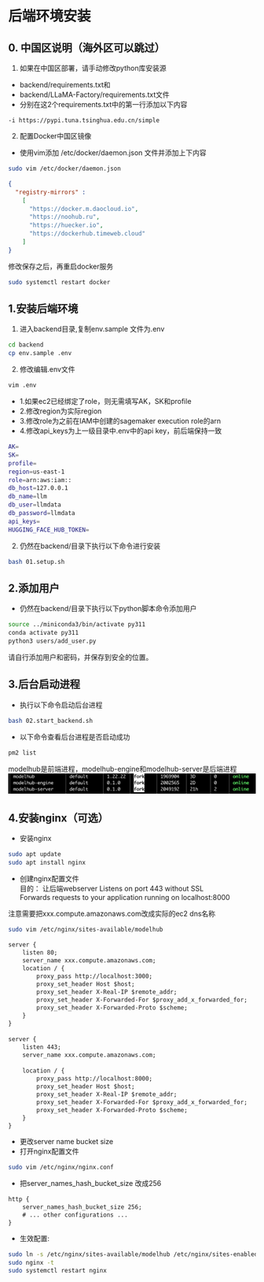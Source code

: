 # 后端环境安装
## 0. 中国区说明（海外区可以跳过）
1. 如果在中国区部署，请手动修改python库安装源
- backend/requirements.txt和
- backend/LLaMA-Factory/requirements.txt文件
- 分别在这2个requirements.txt中的第一行添加以下内容
```
-i https://pypi.tuna.tsinghua.edu.cn/simple
```
2. 配置Docker中国区镜像
- 使用vim添加 /etc/docker/daemon.json 文件并添加上下内容
```bash
sudo vim /etc/docker/daemon.json 
```
```json
{ 
  "registry-mirrors" : 
    [ 
      "https://docker.m.daocloud.io", 
      "https://noohub.ru", 
      "https://huecker.io",
      "https://dockerhub.timeweb.cloud" 
    ] 
}
```
修改保存之后，再重启docker服务
```bash
sudo systemctl restart docker
```


## 1.安装后端环境
1. 进入backend目录,复制env.sample 文件为.env
```bash
cd backend
cp env.sample .env
```
2. 修改编辑.env文件
```bash
vim .env
```
* 1.如果ec2已经绑定了role，则无需填写AK，SK和profile
* 2.修改region为实际region
* 3.修改role为之前在IAM中创建的sagemaker execution role的arn
* 4.修改api_keys为上一级目录中.env中的api key，前后端保持一致
```bash
AK=
SK=
profile=
region=us-east-1
role=arn:aws:iam::
db_host=127.0.0.1
db_name=llm
db_user=llmdata
db_password=llmdata
api_keys=
HUGGING_FACE_HUB_TOKEN=
```

2. 仍然在backend/目录下执行以下命令进行安装
```bash
bash 01.setup.sh
```

## 2.添加用户
- 仍然在backend/目录下执行以下python脚本命令添加用户
```bash
source ../miniconda3/bin/activate py311
conda activate py311
python3 users/add_user.py
```
请自行添加用户和密码，并保存到安全的位置。


## 3.后台启动进程
- 执行以下命令启动后台进程
```bash
bash 02.start_backend.sh
```
- 以下命令查看后台进程是否启动成功
```bash
pm2 list
```
modelhub是前端进程，modelhub-engine和modelhub-server是后端进程
![alt text](../assets/image-pm2list.png)


## 4.安装nginx（可选）
- 安装nginx
```bash
sudo apt update 
sudo apt install nginx
```

- 创建nginx配置文件  
目的：
  让后端webserver Listens on port 443 without SSL  
  Forwards requests to your application running on localhost:8000  

注意需要把xxx.compute.amazonaws.com改成实际的ec2 dns名称
```bash 
sudo vim /etc/nginx/sites-available/modelhub
```

```nginx
server {
    listen 80;
    server_name xxx.compute.amazonaws.com;
    location / {
        proxy_pass http://localhost:3000;
        proxy_set_header Host $host;
        proxy_set_header X-Real-IP $remote_addr;
        proxy_set_header X-Forwarded-For $proxy_add_x_forwarded_for;
        proxy_set_header X-Forwarded-Proto $scheme;
    }
}

server {
    listen 443;
    server_name xxx.compute.amazonaws.com;

    location / {
        proxy_pass http://localhost:8000;
        proxy_set_header Host $host;
        proxy_set_header X-Real-IP $remote_addr;
        proxy_set_header X-Forwarded-For $proxy_add_x_forwarded_for;
        proxy_set_header X-Forwarded-Proto $scheme;
    }
}
```

- 更改server name bucket size 
- 打开nginx配置文件
```bash
sudo vim /etc/nginx/nginx.conf
```
- 把server_names_hash_bucket_size 改成256
```nginx
http {
    server_names_hash_bucket_size 256;
    # ... other configurations ...
}
```

- 生效配置:
```bash
sudo ln -s /etc/nginx/sites-available/modelhub /etc/nginx/sites-enabled/ 
sudo nginx -t 
sudo systemctl restart nginx
```